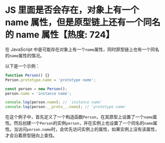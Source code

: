 # JS 里面是否会存在，对象上有一个 name 属性，但是原型链上还有一个同名的 name 属性【热度: 724】

在 JavaScript 中是可能存在对象上有一个`name`属性，同时原型链上也有一个同名的`name`属性的情况。

以下是一个示例：

```javascript
function Person() {}
Person.prototype.name = 'prototype name';

const person = new Person();
person.name = 'instance name';

console.log(person.name); // 'instance name'
console.log(person.__proto__.name); // 'prototype name'
```

在这个例子中，首先定义了一个构造函数`Person`，在其原型上设置了一个`name`属性。然后创建一个`Person`的实例`person`，并在实例上也设置了一个同名的`name`属性。当访问`person.name`时，会优先访问实例上的属性，如果实例上没有该属性，才会沿着原型链向上查找。